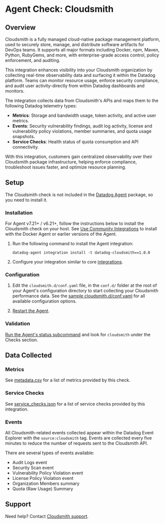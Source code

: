 # Agent Check: Cloudsmith

## Overview

Cloudsmith is a fully managed cloud-native package management platform, used to securely store, manage, and distribute software artifacts for DevOps teams. It supports all major formats including Docker, npm, Maven, Python, RubyGems, and more, with enterprise-grade access control, policy enforcement, and auditing.

This integration enhances visibility into your Cloudsmith organization by collecting real-time observability data and surfacing it within the Datadog platform. Teams can monitor resource usage, enforce security compliance, and audit user activity-directly from within Datadog dashboards and monitors.

The integration collects data from Cloudsmith's APIs and maps them to the following Datadog telemetry types:
- **Metrics**: Storage and bandwidth usage, token activity, and active user metrics.
- **Events**: Security vulnerability findings, audit log activity, license and vulnerability policy violations, member summaries, and quota usage snapshots.
- **Service Checks**: Health status of quota consumption and API connectivity.

With this integration, customers gain centralized observability over their Cloudsmith package infrastructure, helping enforce compliance, troubleshoot issues faster, and optimize resource planning.


## Setup

The Cloudsmith check is not included in the [Datadog Agent][2] package, so you need to install it.

### Installation

For Agent v7.21+ / v6.21+, follow the instructions below to install the Cloudsmith check on your host. See [Use Community Integrations][3] to install with the Docker Agent or earlier versions of the Agent.

1. Run the following command to install the Agent integration:

   ```shell
   datadog-agent integration install -t datadog-cloudsmith==1.0.0
   ```

2. Configure your integration similar to core [integrations][4].

### Configuration

1. Edit the `cloudsmith.d/conf.yaml` file, in the `conf.d/` folder at the root of your Agent's configuration directory to start collecting your Cloudsmith performance data. See the [sample cloudsmith.d/conf.yaml][5] for all available configuration options.

2. [Restart the Agent][6].

### Validation

[Run the Agent's status subcommand][7] and look for `cloudsmith` under the Checks section.

## Data Collected

### Metrics

See [metadata.csv][8] for a list of metrics provided by this check.

### Service Checks

See [service_checks.json][9] for a list of service checks provided by this integration.

### Events

All Cloudsmith-related events collected appear within the Datadog Event Explorer with the `source:cloudsmith` tag. Events are collected every five minutes to reduce the number of requests sent to the Cloudsmith API.

There are several types of events available:

- Audit Logs event
- Security Scan event
- Vulnerability Policy Violation event
- License Policy Violation event
- Organization Members summary
- Quota (Raw Usage) Summary


## Support

Need help? Contact [Cloudsmith support][10].

[1]: https://cloudsmith.com
[2]: /account/settings/agent/latest
[3]: https://docs.datadoghq.com/agent/guide/use-community-integrations/
[4]: https://docs.datadoghq.com/getting_started/integrations/
[5]: https://github.com/DataDog/integrations-extras/blob/master/cloudsmith/datadog_checks/cloudsmith/data/conf.yaml.example
[6]: https://docs.datadoghq.com/agent/guide/agent-commands/#start-stop-and-restart-the-agent
[7]: https://docs.datadoghq.com/agent/guide/agent-commands/#agent-status-and-information
[8]: https://github.com/DataDog/integrations-extras/blob/master/cloudsmith/metadata.csv
[9]: https://github.com/DataDog/integrations-extras/blob/master/cloudsmith/assets/service_checks.json
[10]: https://support.cloudsmith.com/hc/en-us
